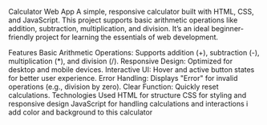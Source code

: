 Calculator Web App
A simple, responsive calculator built with HTML, CSS, and JavaScript. This project supports basic arithmetic operations like addition, subtraction, multiplication, and division. It’s an ideal beginner-friendly project for learning the essentials of web development.

Features
Basic Arithmetic Operations: Supports addition (+), subtraction (-), multiplication (*), and division (/).
Responsive Design: Optimized for desktop and mobile devices.
Interactive UI: Hover and active button states for better user experience.
Error Handling: Displays "Error" for invalid operations (e.g., division by zero).
Clear Function: Quickly reset calculations.
Technologies Used
HTML for structure
CSS for styling and responsive design
JavaScript for handling calculations and interactions 
i add color and background to this calculator
